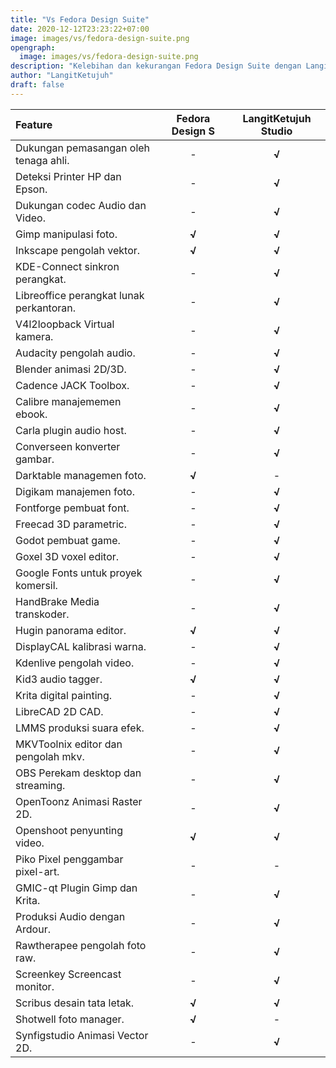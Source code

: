 ```yaml
---
title: "Vs Fedora Design Suite"
date: 2020-12-12T23:23:22+07:00
image: images/vs/fedora-design-suite.png
opengraph:
  image: images/vs/fedora-design-suite.png
description: "Kelebihan dan kekurangan Fedora Design Suite dengan LangitKetujuh Studio."
author: "LangitKetujuh"
draft: false
---
```


| Feature      | Fedora Design S | LangitKetujuh Studio |
| :--------------------------------------- | :---: | :----: |
| Dukungan pemasangan oleh tenaga ahli.    |   -   | **√**  |
| Deteksi Printer HP dan Epson.            |   -   | **√**  |
| Dukungan codec Audio dan Video.          |   -   | **√**  |
| Gimp manipulasi foto.                    | **√** | **√**  |
| Inkscape pengolah vektor.                | **√** | **√**  |
| KDE-Connect sinkron perangkat.           |   -   | **√**  |
| Libreoffice perangkat lunak perkantoran. |   -   | **√**  |
| V4l2loopback Virtual kamera.             |   -   | **√**  |
| Audacity pengolah audio.                 |   -   | **√**  |
| Blender animasi 2D/3D.                   |   -   | **√**  |
| Cadence JACK Toolbox.                    |   -   | **√**  |
| Calibre manajememen ebook.               |   -   | **√**  |
| Carla plugin audio host.                 |   -   | **√**  |
| Converseen konverter gambar.             |   -   | **√**  |
| Darktable managemen foto.                | **√** |   -    |
| Digikam manajemen foto.                  |   -   | **√**  |
| Fontforge pembuat font.                  |   -   | **√**  |
| Freecad 3D parametric.                   |   -   | **√**  |
| Godot pembuat game.                      |   -   | **√**  |
| Goxel 3D voxel editor.                   |   -   | **√**  |
| Google Fonts untuk proyek komersil.      |   -   | **√**  |
| HandBrake Media transkoder.              |   -   | **√**  |
| Hugin panorama editor.                   | **√** | **√**  |
| DisplayCAL kalibrasi warna.              |   -   | **√**  |
| Kdenlive pengolah video.                 |   -   | **√**  |
| Kid3 audio tagger.                       | **√** | **√**  |
| Krita digital painting.                  |   -   | **√**  |
| LibreCAD 2D CAD.                         |   -   | **√**  |
| LMMS produksi suara efek.                |   -   | **√**  |
| MKVToolnix editor dan pengolah mkv.      |   -   | **√**  |
| OBS Perekam desktop dan streaming.       |   -   | **√**  |
| OpenToonz Animasi Raster 2D.             |   -   | **√**  |
| Openshoot penyunting video.              | **√** | **√**  |
| Piko Pixel penggambar pixel-art.         |   -   |   -    |
| GMIC-qt Plugin Gimp dan Krita.           |   -   | **√**  |
| Produksi Audio dengan Ardour.            |   -   | **√**  |
| Rawtherapee pengolah foto raw.           |   -   | **√**  |
| Screenkey Screencast monitor.            |   -   | **√**  |
| Scribus desain tata letak.               | **√** | **√**  |
| Shotwell foto manager.                   | **√** |   -    |
| Synfigstudio Animasi Vector 2D.          |   -   | **√**  |

